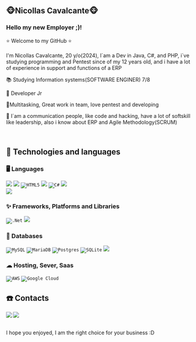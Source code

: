 ## ​🐵​Nicollas Cavalcante🐵
### Hello my new Employer ;)! 



<p align="left"> 
​⭐​ Welcome to my GitHub ​⭐​ <br><br>
 I'm Nicollas Cavalcante, 20 y/o(2024), I´am a Dev in Java, C#, and PHP, i´ve studying programming and Pentest since of my 12 years old, and i have a lot of experience in support and functions of a ERP
</p>

<p align="left">
  📚 Studying Information systems(SOFTWARE ENGINER) 7/8 
</p>

<p align="left">
  💼 Developer Jr
  
</p>

<p align="left">
  🤹Multitasking, Great work in team, love pentest and developing
</p>

<p align="left">
  🥰 I´am a communication people, like code and hacking, have a lot of softskill like leadership, also i know about ERP and Agile Methodology(SCRUM)
</p>
<br>


</p> 

## 🚀 Technologies and languages

### 🖥 Languages

<code><img src="https://img.shields.io/badge/-php%20-blue?style=for-the-badge&logo=PHP&logoColor=white"></code>
<code><img src="https://img.shields.io/badge/JavaScript-323330?style=for-the-badge&logo=javascript&logoColor=F7DF1E"/></code>
<code>![HTML5](https://img.shields.io/badge/html5-%23E34F26.svg?style=for-the-badge&logo=html5&logoColor=white)</code>
<code><img src="https://img.shields.io/badge/CSS3-1572B6?style=for-the-badge&logo=css3&logoColor=white"/></code>
<code>![C#](https://img.shields.io/badge/c%23-%23239120.svg?style=for-the-badge&logo=c-sharp&logoColor=white)</code>
<code><img src="https://img.shields.io/badge/C%2B%2B-00599C?style=for-the-badge&logo=c%2B%2B&logoColor=white"> </code>
<code><img src="https://img.shields.io/badge/Python-14354C?style=for-the-badge&logo=python&logoColor=white"> </code>


### ✨ Frameworks, Platforms and Libraries

<code>![.Net](https://img.shields.io/badge/.NET-5C2D91?style=for-the-badge&logo=.net&logoColor=white)</code>
<code><img src="https://img.shields.io/badge/Git-E34F26?style=for-the-badge&logo=git&logoColor=white"/></code>


### 💾 Databases

<code>![MySQL](https://img.shields.io/badge/mysql-%2300f.svg?style=for-the-badge&logo=mysql&logoColor=white)</code>
<code>![MariaDB](https://img.shields.io/badge/MariaDB-003545?style=for-the-badge&logo=mariadb&logoColor=white)</code>
<code>![Postgres](https://img.shields.io/badge/postgres-%23316192.svg?style=for-the-badge&logo=postgresql&logoColor=white)</code>
<code>![SQLite](https://img.shields.io/badge/sqlite-%2307405e.svg?style=for-the-badge&logo=sqlite&logoColor=white)</code>
<code><img src="https://img.shields.io/badge/MongoDB-4EA94B?style=for-the-badge&logo=mongodb&logoColor=white"/></code>

### ☁ Hosting, Sever, Saas

<code>![AWS](https://img.shields.io/badge/AWS-%23FF9900.svg?style=for-the-badge&logo=amazon-aws&logoColor=white)</code>
<code>![Google Cloud](https://img.shields.io/badge/GoogleCloud-%234285F4.svg?style=for-the-badge&logo=google-cloud&logoColor=white)</code>





## ☎️ Contacts
  <a href = "mailto:nicollas0123@hotmail.com"><img align="left" src="https://img.shields.io/badge/Gmail-D14836?style=for-the-badge&logo=gmail&logoColor=white" target="_blank"></a>
  <a href = "https://www.linkedin.com/in/nicollas-cavalcante-57aa02210"><img align="left" src="https://img.shields.io/badge/LinkedIn-0077B5?style=for-the-badge&logo=linkedin&logoColor=white" target="_blank"></a>
  <br><br>
  


I hope you enjoyed, I am the right choice for your business :D



